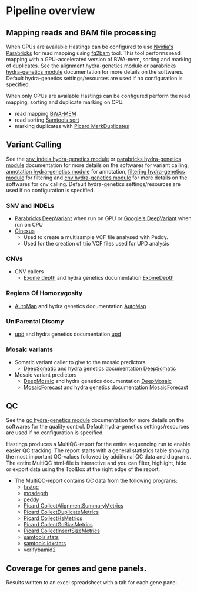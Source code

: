 # Pipeline overview

## Mapping reads and BAM file processing
When GPUs are available Hastings can be configured to use [Nvidia's Parabricks](https://www.nvidia.com/en-gb/clara/parabricks/) for read mapping using [fq2bam](https://docs.nvidia.com/clara/parabricks/latest/documentation/tooldocs/man_fq2bam.html#man-fq2bam) tool. This tool performs read mapping with a GPU-accelerated version of BWA-mem, sorting and marking of duplicates. See the [alignment hydra-genetics module](https://hydra-genetics-alignment.readthedocs.io/en/latest/) or [parabricks hydra-genetics module](https://github.com/hydra-genetics/parabricks) documentation for more details on the softwares. Default hydra-genetics settings/resources are used if no configuration is specified.

When only CPUs are available Hastings can be configured perform the read mapping, sorting and duplicate marking on CPU.

- read mapping [BWA-MEM](https://github.com/lh3/bwa)
- read sorting [Samtools sort](https://www.htslib.org/doc/samtools-sort.html)
- marking duplicates with [Picard MarkDuplicates](https://broadinstitute.github.io/picard/command-line-overview.html#MarkDuplicates)

## Variant Calling
See the [snv_indels hydra-genetics module](https://hydra-genetics-snv-indels.readthedocs.io/en/latest/) or [parabricks hydra-genetics module](https://github.com/hydra-genetics/parabricks) documentation for more details on the softwares for variant calling, [annotation hydra-genetics module](https://hydra-genetics-annotation.readthedocs.io/en/latest/) for annotation, [filtering hydra-genetics module](https://hydra-genetics-filtering.readthedocs.io/en/latest/) for filtering and  [cnv hydra-genetics module](https://hydra-genetics-snv-indels.readthedocs.io/en/latest/) for more details on the softwares for cnv calling. Default hydra-genetics settings/resources are used if no configuration is specified.

### SNV and INDELs
- [Parabricks DeepVariant](https://docs.nvidia.com/clara/parabricks/latest/documentation/tooldocs/man_deepvariant.html#man-deepvariant) when run on GPU or [Google's DeepVariant](https://github.com/google/deepvariant) when run on CPU
- [Glnexus](https://github.com/dnanexus-rnd/GLnexus)
    - Used to create a multisample VCF file analysed with Peddy.
    - Used for the creation of trio VCF files used for UPD analysis

### CNVs
- CNV callers
    - [Exome depth](https://github.com/vplagnol/ExomeDepth) and hydra genetics documentation [ExomeDepth](https://hydra-genetics-cnv-sv.readthedocs.io/en/latest/softwares/#exomedepth)

### Regions Of Homozygosity
- [AutoMap](https://github.com/mquinodo/AutoMap) and hydra genetics documentation [AutoMap](https://hydra-genetics-cnv-sv.readthedocs.io/en/latest/softwares/#automap)

### UniParental Disomy 
- [upd](https://github.com/bjhall/upd) and hydra genetics documentation [upd](https://hydra-genetics-cnv-sv.readthedocs.io/en/latest/softwares/#upd)

### Mosaic variants
- Somatic variant caller to give to the mosaic predictors
    - [DeepSomatic](https://docs.nvidia.com/clara/parabricks/4.5.0/documentation/tooldocs/man_deepsomatic.html) and hydra genetics documentation [DeepSomatic](https://hydra-genetics-snv-indels.readthedocs.io/en/latest/softwares/#deepsomatic_t_only)
- Mosaic variant predictors
    - [DeepMosaic](https://github.com/shishenyxx/DeepMosaic) and hydra genetics documentation [DeepMosaic](https://hydra-genetics-snv-indels.readthedocs.io/en/latest/softwares/#deepmosaic)
    - [MosaicForecast](https://github.com/parklab/MosaicForecast) and hydra genetics documentation [MosaicForecast](https://hydra-genetics-snv-indels.readthedocs.io/en/latest/softwares/#mosaicforecast)

## QC
See the [qc hydra-genetics module](https://hydra-genetics-qc.readthedocs.io/en/latest/) documentation for more details on the softwares for the quality control. Default hydra-genetics settings/resources are used if no configuration is specified.

Hastings produces a MultiQC-report for the entire sequencing run to enable easier QC tracking. The report starts with a general statistics table showing the most important QC-values followed by additional QC data and diagrams. The entire MultiQC html-file is interactive and you can filter, highlight, hide or export data using the ToolBox at the right edge of the report.

- The MultiQC-report contains QC data from the following programs:
    - [fastqc](https://www.bioinformatics.babraham.ac.uk/projects/fastqc/)
    - [mosdepth](https://github.com/brentp/mosdepth)
    - [peddy](https://github.com/brentp/peddy)
    - [Picard CollectAlignmentSummaryMetrics](https://broadinstitute.github.io/picard/command-line-overview.html#CollectAlignmentSummaryMetrics)
    - [Picard CollectDuplicateMetrics](https://gatk.broadinstitute.org/hc/en-us/articles/360042915371-CollectDuplicateMetrics-Picard)
    - [Picard CollectHsMetrics](https://broadinstitute.github.io/picard/command-line-overview.html#CollectHsMetrics)
    - [Picard CollectGcBiasMetrics](https://broadinstitute.github.io/picard/command-line-overview.html#CollectGcBiasMetrics)
    - [Picard CollectInsertSizeMetrics](https://broadinstitute.github.io/picard/command-line-overview.html#CollectInsertSizeMetrics)
    - [samtools stats](https://www.htslib.org/doc/samtools-stats.html)
    - [samtools idxstats](https://www.htslib.org/doc/samtools-idxstats.html)
    - [verifybamid2](https://github.com/Griffan/VerifyBamID)

## Coverage for genes and gene panels.
Results written to an excel spreadsheet with a tab for each gene panel.

<br />
